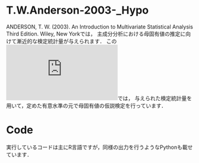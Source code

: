 # T.W.Anderson-2003-_Hypo
ANDERSON, T. W. (2003). An Introduction to Multivariate Statistical Analysis Third Edition. Wiley, New Yorkでは，
主成分分析における母固有値の推定に向けて漸近的な検定統計量が与えられます．
この![記事](https://github.com/ShoShohh/T.W.Anderson-2003-_Hypo/blob/main/Anderson(2003)_Hypo.pdf)では，
与えられた検定統計量を用いて，定めた有意水準の元で母固有値の仮説検定を行っています．
# Code
実行しているコードは主にR言語ですが，同様の出力を行うようなPythonも載せています．
